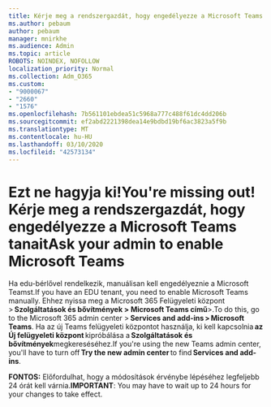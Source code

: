 ```yaml
---
title: Kérje meg a rendszergazdát, hogy engedélyezze a Microsoft Teams tanait
ms.author: pebaum
author: pebaum
manager: mnirkhe
ms.audience: Admin
ms.topic: article
ROBOTS: NOINDEX, NOFOLLOW
localization_priority: Normal
ms.collection: Adm_O365
ms.custom:
- "9000067"
- "2660"
- "1576"
ms.openlocfilehash: 7b561101ebdea51c5968a777c488f61dc4dd206b
ms.sourcegitcommit: ef2abd2221398dea14e9bdbd19bf6ac3823a5f9b
ms.translationtype: MT
ms.contentlocale: hu-HU
ms.lasthandoff: 03/10/2020
ms.locfileid: "42573134"
---
```

# <a name="youre-missing-out-ask-your-admin-to-enable-microsoft-teams"></a><span data-ttu-id="32c12-102">Ezt ne hagyja ki!</span><span class="sxs-lookup"><span data-stu-id="32c12-102">You're missing out!</span></span> <span data-ttu-id="32c12-103">Kérje meg a rendszergazdát, hogy engedélyezze a Microsoft Teams tanait</span><span class="sxs-lookup"><span data-stu-id="32c12-103">Ask your admin to enable Microsoft Teams</span></span>

<span data-ttu-id="32c12-104">Ha edu-bérlővel rendelkezik, manuálisan kell engedélyeznie a Microsoft Teamst.</span><span class="sxs-lookup"><span data-stu-id="32c12-104">If you have an EDU tenant, you need to enable Microsoft Teams manually.</span></span> <span data-ttu-id="32c12-105">Ehhez nyissa meg a Microsoft 365 Felügyeleti központ > **Szolgáltatások és bővítmények > Microsoft Teams című**>.</span><span class="sxs-lookup"><span data-stu-id="32c12-105">To do this, go to the Microsoft 365 admin center > **Services and add-ins > Microsoft Teams**.</span></span> <span data-ttu-id="32c12-106">Ha az új Teams felügyeleti központot használja, ki kell kapcsolnia **az Új felügyeleti központ** kipróbálása a **Szolgáltatások és bővítmények**megkereséséhez.</span><span class="sxs-lookup"><span data-stu-id="32c12-106">If you're using the new Teams admin center, you'll have to turn off **Try the new admin center** to find **Services and add-ins**.</span></span> 

<span data-ttu-id="32c12-107">**FONTOS:** Előfordulhat, hogy a módosítások érvénybe lépéséhez legfeljebb 24 órát kell várnia.</span><span class="sxs-lookup"><span data-stu-id="32c12-107">**IMPORTANT**: You may have to wait up to 24 hours for your changes to take effect.</span></span>